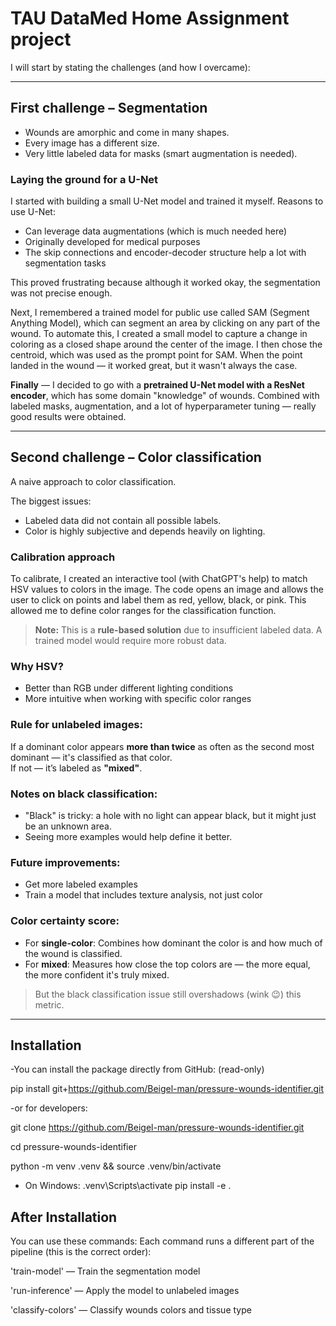 # TAU DataMed Home Assignment project

I will start by stating the challenges (and how I overcame):

---

## First challenge – Segmentation

- Wounds are amorphic and come in many shapes.
- Every image has a different size.
- Very little labeled data for masks (smart augmentation is needed).

### Laying the ground for a U-Net

I started with building a small U-Net model and trained it myself. Reasons to use U-Net:
- Can leverage data augmentations (which is much needed here)
- Originally developed for medical purposes
- The skip connections and encoder-decoder structure help a lot with segmentation tasks

This proved frustrating because although it worked okay, the segmentation was not precise enough.

Next, I remembered a trained model for public use called SAM (Segment Anything Model), which can segment an area by clicking on any part of the wound. To automate this, I created a small model to capture a change in coloring as a closed shape around the center of the image. I then chose the centroid, which was used as the prompt point for SAM. When the point landed in the wound — it worked great, but it wasn't always the case.

**Finally** — I decided to go with a **pretrained U-Net model with a ResNet encoder**, which has some domain "knowledge" of wounds. Combined with labeled masks, augmentation, and a lot of hyperparameter tuning — really good results were obtained.

---

## Second challenge – Color classification

A naive approach to color classification.

The biggest issues:
- Labeled data did not contain all possible labels.
- Color is highly subjective and depends heavily on lighting.

### Calibration approach

To calibrate, I created an interactive tool (with ChatGPT's help) to match HSV values to colors in the image. The code opens an image and allows the user to click on points and label them as red, yellow, black, or pink. This allowed me to define color ranges for the classification function.

> **Note:** This is a **rule-based solution** due to insufficient labeled data. A trained model would require more robust data.

### Why HSV?

- Better than RGB under different lighting conditions
- More intuitive when working with specific color ranges

### Rule for unlabeled images:

If a dominant color appears **more than twice** as often as the second most dominant — it's classified as that color.  
If not — it’s labeled as **"mixed"**.

### Notes on black classification:

- "Black" is tricky: a hole with no light can appear black, but it might just be an unknown area.
- Seeing more examples would help define it better.

### Future improvements:

- Get more labeled examples
- Train a model that includes texture analysis, not just color

### Color certainty score:

- For **single-color**: Combines how dominant the color is and how much of the wound is classified.
- For **mixed**: Measures how close the top colors are — the more equal, the more confident it's truly mixed.

> But the black classification issue still overshadows (wink 😉) this metric.

---

##  Installation

-You can install the package directly from GitHub: (read-only)

pip install git+https://github.com/Beigel-man/pressure-wounds-identifier.git

-or for developers:

git clone https://github.com/Beigel-man/pressure-wounds-identifier.git

cd pressure-wounds-identifier

python -m venv .venv && source .venv/bin/activate  

- On Windows: 
.venv\Scripts\activate
pip install -e .

##  After Installation
You can use these commands:
Each command runs a different part of the pipeline (this is the correct order):

'train-model' — Train the segmentation model

'run-inference' — Apply the model to unlabeled images

'classify-colors' — Classify wounds colors and tissue type
